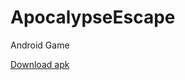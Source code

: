# ApocalypseEscape
Android Game

[Download apk](https://drive.google.com/open?id=1T-VBSVEY_nk7ET7web56jnffEUAHinMa)
